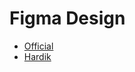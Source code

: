 # Figma Design

- [Official](https://www.figma.com/file/GEbIDuBIxyiylUPMOeBGyS/ZETA-ZNS?type=design&node-id=160-358&mode=design&t=p0KrToHknvsWkf7y-0)
- [Hardik](https://www.figma.com/file/N94rRpj0bvGCfRs56wZ4Z2/ZNS_hardik?type=design&node-id=0%3A1&mode=design&t=O5JMDd47uVKKOaVG-1)


